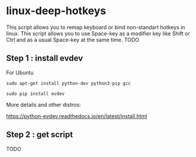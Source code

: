 # linux-deep-hotkeys

This script allows you to remap keyboard or bind non-standart hotkeys in linux.
This script allows you to use Space-key as a modifier key like Shift or Ctrl and as a usual Space-key at the same time. TODO

## Step 1 : install evdev

For Ubuntu

```
sudo apt-get install python-dev python3-pip gcc
```

```
sudo pip install evdev 
```

More details and other distros:

https://python-evdev.readthedocs.io/en/latest/install.html

## Step 2 : get script

TODO

